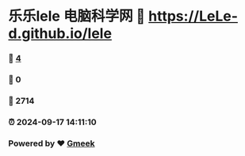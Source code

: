 # 乐乐lele 电脑科学网 :link: https://LeLe-d.github.io/lele 
### :page_facing_up: [4](https://LeLe-d.github.io/lele/tag.html) 
### :speech_balloon: 0 
### :hibiscus: 2714 
### :alarm_clock: 2024-09-17 14:11:10 
### Powered by :heart: [Gmeek](https://github.com/Meekdai/Gmeek)
